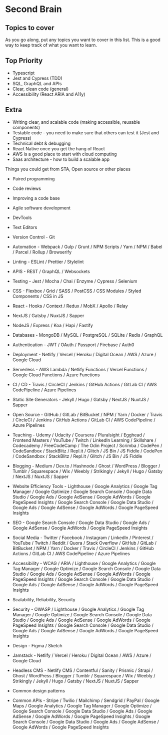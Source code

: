 # Second Brain

## Topics to cover

As you go along, put any topics you want to cover in this list. This is a good way to keep track of what you want to learn.

<!-- Table to show the topic and language -->


## Top Priority
- Typescript
- Jest and Cypress (TDD)
- SQL, GraphQL and APIs
- Clear, clean code (general)
- Accessibility (React ARIA and A11y)

## Extra
- Writing clear, and scalable code (making accessible, reusable components)
- Testable code - you need to make sure that others can test it (Jest and Cypress)
- Technical debt & debugging
- React Native once you get the hang of React
- AWS is a good place to start with cloud computing
- Saas architecture - how to build a scalable app

Things you could get from STA, Open source or other places
- Paired programming
- Code reviews
- Improving a code base
- Agile software development




- DevTools
- Text Editors
- Version Control - Git
- Automation - Webpack / Gulp / Grunt / NPM Scripts / Yarn / NPM / Babel / Parcel / Rollup / Browserify
- Linting - ESLint / Prettier / Stylelint
- APIS - REST / GraphQL / Websockets
- Testing - Jest / Mocha / Chai / Enzyme / Cypress / Selenium
- CSS - Flexbox / Grid / SASS / PostCSS / CSS Modules / Styled Components / CSS in JS
- React - Hooks / Context / Redux / MobX / Apollo / Relay
- NextJS / Gatsby / NuxtJS / Sapper
- NodeJS / Express / Koa / Hapi / Fastify
- Databases - MongoDB / MySQL / PostgreSQL / SQLite / Redis / GraphQL
- Authentication - JWT / OAuth / Passport / Firebase / Auth0
- Deployment - Netlify / Vercel / Heroku / Digital Ocean / AWS / Azure / Google Cloud
- Serverless - AWS Lambda / Netlify Functions / Vercel Functions / Google Cloud Functions / Azure Functions
- CI / CD - Travis / CircleCI / Jenkins / GitHub Actions / GitLab CI / AWS CodePipeline / Azure Pipelines
- Static Site Generators - Jekyll / Hugo / Gatsby / NextJS / NuxtJS / Sapper
- Open Source - GitHub / GitLab / BitBucket / NPM / Yarn / Docker / Travis / CircleCI / Jenkins / GitHub Actions / GitLab CI / AWS CodePipeline / Azure Pipelines
- Teaching - Udemy / Udacity / Coursera / Pluralsight / Egghead / Frontend Masters / YouTube / Twitch / LinkedIn Learning / Skillshare / Codecademy / FreeCodeCamp / The Odin Project / Scrimba / CodePen / CodeSandbox / StackBlitz / Repl.it / Glitch / JS Bin / JS Fiddle / CodePen / CodeSandbox / StackBlitz / Repl.it / Glitch / JS Bin / JS Fiddle
- Blogging - Medium / Dev.to / Hashnode / Ghost / WordPress / Blogger / Tumblr / Squarespace / Wix / Weebly / Strikingly / Jekyll / Hugo / Gatsby / NextJS / NuxtJS / Sapper
- Website Efficiency Tools - Lighthouse / Google Analytics / Google Tag Manager / Google Optimize / Google Search Console / Google Data Studio / Google Ads / Google AdSense / Google AdWords / Google PageSpeed Insights / Google Search Console / Google Data Studio / Google Ads / Google AdSense / Google AdWords / Google PageSpeed Insights
- SEO - Google Search Console / Google Data Studio / Google Ads / Google AdSense / Google AdWords / Google PageSpeed Insights
- Social Media - Twitter / Facebook / Instagram / LinkedIn / Pinterest / YouTube / Twitch / Reddit / Quora / Stack Overflow / GitHub / GitLab / BitBucket / NPM / Yarn / Docker / Travis / CircleCI / Jenkins / GitHub Actions / GitLab CI / AWS CodePipeline / Azure Pipelines
- Accessibility - WCAG / ARIA / Lighthouse / Google Analytics / Google Tag Manager / Google Optimize / Google Search Console / Google Data Studio / Google Ads / Google AdSense / Google AdWords / Google PageSpeed Insights / Google Search Console / Google Data Studio / Google Ads / Google AdSense / Google AdWords / Google PageSpeed Insights
- Scalability, Reliability, Security
- Security - OWASP / Lighthouse / Google Analytics / Google Tag Manager / Google Optimize / Google Search Console / Google Data Studio / Google Ads / Google AdSense / Google AdWords / Google PageSpeed Insights / Google Search Console / Google Data Studio / Google Ads / Google AdSense / Google AdWords / Google PageSpeed Insights
- Design - Figma / Sketch
- Jamstack - Netlify / Vercel / Heroku / Digital Ocean / AWS / Azure / Google Cloud
- Headless CMS - Netlify CMS / Contentful / Sanity / Prismic / Strapi / Ghost / WordPress / Blogger / Tumblr / Squarespace / Wix / Weebly / Strikingly / Jekyll / Hugo / Gatsby / NextJS / NuxtJS / Sapper
- Common design patterns
- Common APIs - Stripe / Twilio / Mailchimp / Sendgrid / PayPal / Google Maps / Google Analytics / Google Tag Manager / Google Optimize / Google Search Console / Google Data Studio / Google Ads / Google AdSense / Google AdWords / Google PageSpeed Insights / Google Search Console / Google Data Studio / Google Ads / Google AdSense / Google AdWords / Google PageSpeed Insights
